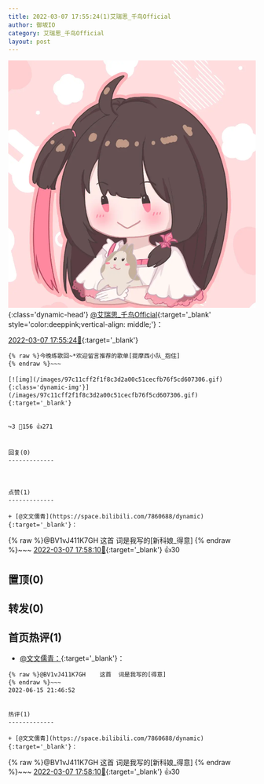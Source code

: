 ```yaml
---
title: 2022-03-07 17:55:24(1)艾瑞思_千鸟Official
author: 御坂IO
category: 艾瑞思_千鸟Official
layout: post
---
```


![img](/images/7e08840c56f251de28bdf766b647bd5fe9a5d50a.jpg){:class='dynamic-head'}
[@艾瑞思_千鸟Official](https://space.bilibili.com/1090010845/dynamic){:target='_blank' style='color:deeppink;vertical-align: middle;'}：

[2022-03-07 17:55:24🔗](https://t.bilibili.com/634832776716091401){:target='_blank'}

~~~
{% raw %}今晚练歌回~*欢迎留言推荐的歌单[提摩西小队_抱住]
{% endraw %}~~~

[![img](/images/97c11cff2f1f8c3d2a00c51cecfb76f5cd607306.gif){:class='dynamic-img'}](/images/97c11cff2f1f8c3d2a00c51cecfb76f5cd607306.gif){:target='_blank'}


↪️3 💬156 👍271


回复(0)
-------------



点赞(1)
-------------

+ [@文文儒青](https://space.bilibili.com/7860688/dynamic){:target='_blank'}：
~~~
{% raw %}@BV1vJ411K7GH    这首  词是我写的[新科娘_得意]
{% endraw %}~~~
[2022-03-07 17:58:10🔗](https://t.bilibili.com/634832776716091401#reply104732155712){:target='_blank'} 👍30


置顶(0)
-------------



转发(0)
-------------



首页热评(1)
-------------

+ [@文文儒青：](https://space.bilibili.com/7860688/dynamic){:target='_blank'}：
~~~
{% raw %}@BV1vJ411K7GH    这首  词是我写的[得意]
{% endraw %}~~~
2022-06-15 21:46:52


热评(1)
-------------

+ [@文文儒青](https://space.bilibili.com/7860688/dynamic){:target='_blank'}：
~~~
{% raw %}@BV1vJ411K7GH    这首  词是我写的[新科娘_得意]
{% endraw %}~~~
[2022-03-07 17:58:10🔗](https://t.bilibili.com/634832776716091401#reply104732155712){:target='_blank'} 👍30



